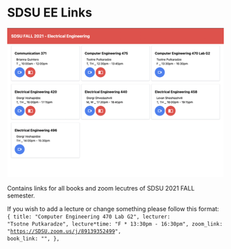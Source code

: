 # SDSU EE Links

![Overview](overview.png)

Contains links for all books and zoom lecutres
of SDSU 2021 FALL semester.

If you wish to add a lecture or change something please follow this format:
<code>
	{
		title: "Computer Engineering 470 Lab G2",
		lecturer: "Tsotne Putkaradze",
		lecture*time: "F * 13:30pm - 16:30pm",
		zoom_link: "https://SDSU.zoom.us/j/89139352499",
		book_link: "",
	},
</code>
